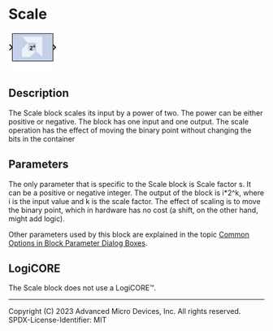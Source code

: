 # Scale

![](./Images/block.png)

## Description

The Scale block scales its input by a power of two. The power can
be either positive or negative. The block has one input and one output.
The scale operation has the effect of moving the binary point without
changing the bits in the container


## Parameters

The only parameter that is specific to the Scale block is Scale factor
s. It can be a positive or negative integer. The output of the block is
i\*2^k, where i is the input value and k is the scale factor. The effect
of scaling is to move the binary point, which in hardware has no cost (a
shift, on the other hand, might add logic).

Other parameters used by this block are explained in the topic [Common
Options in Block Parameter Dialog
Boxes](../../GEN/common-options/README.md).

## LogiCORE

The Scale block does not use a LogiCORE™.

--------------
Copyright (C) 2023 Advanced Micro Devices, Inc. All rights reserved.
SPDX-License-Identifier: MIT
